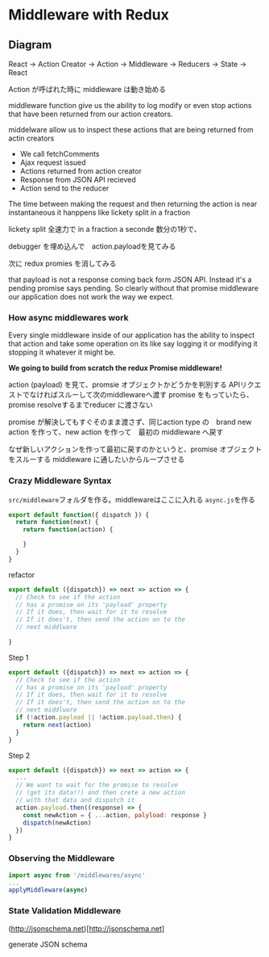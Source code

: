 # Middleware with Redux

## Diagram

React -> Action Creator -> Action -> Middleware -> Reducers -> State -> React

Action が呼ばれた時に middleware は動き始める

middleware function give us the ability to log modify or even stop actions that have been returned from our action creators.

middelware allow us to inspect these actions that are being returned from actin creators 


- We call fetchComments 
- Ajax request issued
- Actions returned from action creator
- Response from JSON API recieved
- Action send to the reducer

The time between making the request and then returning the action is near instantaneous
it hanppens like lickety split in a fraction

lickety split 全速力で
in a fraction a seconde 数分の1秒で、

debugger を埋め込んで　action.payloadを見てみる

次に redux promies を消してみる

that payload is not a response coming back form JSON API.
Instead it's a pending promise says pending.
So clearly without that promise middleware our application does not work the way we expect.

### How async middlewares work

Every single middleware inside of our application has the ability to inspect that action and take some operation on its like say logging it or modifying it stopping it whatever it might be.

**We going to build from scratch the redux Promise middleware!**

action (payload) を見て、promsie オブジェクトかどうかを判別する
APIリクエストでなければスルーして次のmiddlewareへ渡す
promise をもっていたら、promise resolveするまでreducer に渡さない

promise が解決してもすぐそのまま渡さず、同じaction type の　brand new action を作って、new action を作って　最初の middleware へ戻す

なぜ新しいアクションを作って最初に戻すのかというと、promise オブジェクトをスルーする middleware に通したいからループさせる

### Crazy Middleware Syntax

`src/middleware`フォルダを作る。middlewareはここに入れる
`async.js`を作る

```js
export default function({ dispatch }) {
  return function(next) {
    return function(action) {

    }
  }
}
```

refactor

```js
export default ({dispatch}) => next => action => {
  // Check to see if the action
  // has a promise on its 'payload' property
  // If it does, then wait for it to resolve
  // If it does't, then send the action on to the
  // next middlware
  
}
```

Step 1

```js
export default ({dispatch}) => next => action => {
  // Check to see if the action
  // has a promise on its 'payload' property
  // If it does, then wait for it to resolve
  // If it does't, then send the action on to the
  // next middlware
  if (!action.payload || !action.payload.then) {
    return next(action)   
  }
}
```

Step 2

```js
export default ({dispatch}) => next => action => {
  ...
  // We want to wait for the promise to resolve
  // (get its data!!) and then crete a new action
  // with that data and dispatch it
  action.payload.then((response) => {
    const newAction = { ...action, palyload: response }
    dispatch(newAction)
  })
}
```

### Observing the Middleware

```js
import async from '/middlewares/async'
...
applyMiddleware(async)
```

### State Validation Middleware

(http://jsonschema.net)[http://jsonschema.net]

generate JSON schema

